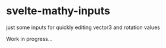 # svelte-mathy-inputs

just some inputs for quickly editing vector3 and rotation values

Work in progress...